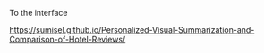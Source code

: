 To the interface

https://sumisel.github.io/Personalized-Visual-Summarization-and-Comparison-of-Hotel-Reviews/
